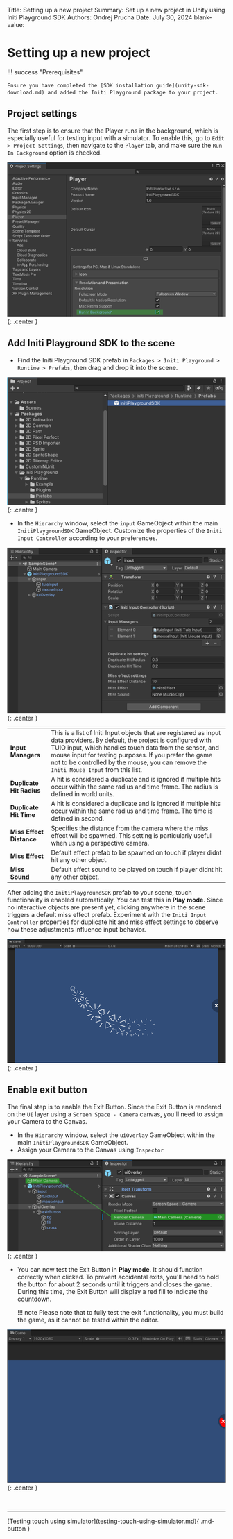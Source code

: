 Title:   Setting up a new project
Summary: Set up a new project in Unity using Initi Playground SDK
Authors: Ondrej Prucha
Date:    July 30, 2024
blank-value:


# Setting up a new project

!!! success "Prerequisites"

    Ensure you have completed the [SDK installation guide](unity-sdk-download.md) and added the Initi Playground package to your project.

## Project settings

The first step is to ensure that the Player runs in the background, which is especially useful for testing input with a simulator. To enable this, go to `Edit > Project Settings`, then navigate to the `Player` tab, and make sure the `Run In Background` option is checked.

![Run in background](assets/sdk-setup-project-settings.png "Run in background"){: .center }


## Add Initi Playground SDK to the scene

- Find the Initi Playground SDK prefab in `Packages > Initi Playground > Runtime > Prefabs`, then drag and drop it into the scene.

![Add SDK prefab](assets/sdk-setup-locate-in-packages.png "Add SDK prefab"){: .center }

- In the `Hierarchy` window, select the `input` GameObject within the main `InitiPlaygroundSDK` GameObject. Customize the properties of the `Initi Input Controller` according to your preferences.

![Initi Input Controller](assets/sdk-setup-input-settings.png "Initi Input Controller"){: .center }



<div id="nohead" class="nohead" markdown>

|                 |                                                   |
| --------------- | ------------------------------------------------- |
| **Input Managers** | This is a list of Initi Input objects that are registered as input data providers. By default, the project is configured with TUIO input, which handles touch data from the sensor, and mouse input for testing purposes. If you prefer the game not to be controlled by the mouse, you can remove the `Initi Mouse Input` from this list. |
| **Duplicate Hit Radius** | A hit is considered a duplicate and is ignored if multiple hits occur within the same radius and time frame. The radius is defined in world units.  |
| **Duplicate Hit Time** | A hit is considered a duplicate and is ignored if multiple hits occur within the same radius and time frame. The time is defined in second.  |
| **Miss Effect Distance** | Specifies the distance from the camera where the miss effect will be spawned. This setting is particularly useful when using a perspective camera. |
| **Miss Effect** | Default effect prefab to be spawned on touch if player didnt hit any other object.  |
| **Miss Sound** | Default effect sound to be played on touch if player didnt hit any other object.  |

</div>

After adding the `InitiPlaygroundSDK` prefab to your scene, touch functionality is enabled automatically. You can test this in **Play mode**. Since no interactive objects are present yet, clicking anywhere in the scene triggers a default miss effect prefab. Experiment with the `Initi Input Controller` properties for duplicate hit and miss effect settings to observe how these adjustments influence input behavior.

![Mouse Input testing](assets/sdk-setup-input-mouse-test.png "Mouse Input testing"){: .center }


## Enable exit button

The final step is to enable the Exit Button. Since the Exit Button is rendered on the `UI` layer using a `Screen Space - Camera` canvas, you'll need to assign your Camera to the Canvas.

- In the `Hierarchy` window, select the `uiOverlay` GameObject within the main `InitiPlaygroundSDK` GameObject.
- Assign your Camera to the Canvas using `Inspector`

![Assign camera](assets/sdk-setup-assign-camera.png "Assign camera"){: .center }

- You can now test the Exit Button in **Play mode**. It should function correctly when clicked. To prevent accidental exits, you'll need to hold the button for about 2 seconds until it triggers and closes the game. During this time, the Exit Button will display a red fill to indicate the countdown. 

    !!! note
        Please note that to fully test the exit functionality, you must build the game, as it cannot be tested within the editor.

![Exit button test](assets/sdk-setup-exit-button-test.png "Exit button test"){: .center }

<br />

----


<div class="center" markdown>
[Testing touch using simulator](testing-touch-using-simulator.md){ .md-button }
</div>

<br />